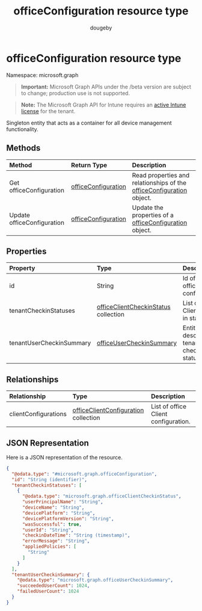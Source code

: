 ﻿---
title: "officeConfiguration resource type"
description: "Singleton entity that acts as a container for all device management functionality."
localization_priority: Normal
author: "dougeby"
ms.prod: "intune"
doc_type: resourcePageType
---

# officeConfiguration resource type

Namespace: microsoft.graph

> **Important:** Microsoft Graph APIs under the /beta version are subject to change; production use is not supported.

> **Note:** The Microsoft Graph API for Intune requires an [active Intune license](https://go.microsoft.com/fwlink/?linkid=839381) for the tenant.

Singleton entity that acts as a container for all device management functionality.

## Methods

| Method                     | Return Type                                                              | Description                                                                                                               |
| :------------------------- | :----------------------------------------------------------------------- | :------------------------------------------------------------------------------------------------------------------------ |
| Get officeConfiguration    | [officeConfiguration](../resources/intune-cirrus-officeconfiguration.md) | Read properties and relationships of the [officeConfiguration](../resources/intune-cirrus-officeconfiguration.md) object. |
| Update officeConfiguration | [officeConfiguration](../resources/intune-cirrus-officeconfiguration.md) | Update the properties of a [officeConfiguration](../resources/intune-cirrus-officeconfiguration.md) object.               |

## Properties

| Property                 | Type                                                                                            | Description                                   |
| :----------------------- | :---------------------------------------------------------------------------------------------- | :-------------------------------------------- |
| id                       | String                                                                                          | Id of the office configuration.               |
| tenantCheckinStatuses    | [officeClientCheckinStatus](../resources/intune-cirrus-officeclientcheckinstatus.md) collection | List of office Client check-in status.        |
| tenantUserCheckinSummary | [officeUserCheckinSummary](../resources/intune-cirrus-officeusercheckinsummary.md)              | Entity that describes tenant check-in statues |

## Relationships

| Relationship         | Type                                                                                            | Description                          |
| :------------------- | :---------------------------------------------------------------------------------------------- | :----------------------------------- |
| clientConfigurations | [officeClientConfiguration](../resources/intune-cirrus-officeclientconfiguration.md) collection | List of office Client configuration. |

## JSON Representation

Here is a JSON representation of the resource.

<!-- {
  "blockType": "resource",
  "keyProperty": "id",
  "@odata.type": "microsoft.graph.officeConfiguration"
}
-->

```json
{
  "@odata.type": "#microsoft.graph.officeConfiguration",
  "id": "String (identifier)",
  "tenantCheckinStatuses": [
    {
      "@odata.type": "microsoft.graph.officeClientCheckinStatus",
      "userPrincipalName": "String",
      "deviceName": "String",
      "devicePlatform": "String",
      "devicePlatformVersion": "String",
      "wasSuccessful": true,
      "userId": "String",
      "checkinDateTime": "String (timestamp)",
      "errorMessage": "String",
      "appliedPolicies": [
        "String"
      ]
    }
  ],
  "tenantUserCheckinSummary": {
    "@odata.type": "microsoft.graph.officeUserCheckinSummary",
    "succeededUserCount": 1024,
    "failedUserCount": 1024
  }
}
```
